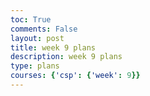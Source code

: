 ```yaml
---
toc: True
comments: False
layout: post
title: week 9 plans
description: week 9 plans 
type: plans
courses: {'csp': {'week': 9}}
---
```


